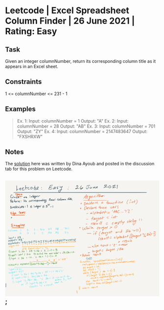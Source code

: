 # Leetcode | Excel Spreadsheet Column Finder | 26 June 2021 | Rating: Easy

## Task

Given an integer columnNumber, return its corresponding column title as it appears in an Excel sheet.

## Constraints

1 <= columnNumber <= 231 - 1

## Examples

> Ex. 1:
    Input: columnNumber = 1
    Output: "A"
> Ex. 2:
    Input: columnNumber = 28
    Output: "AB"
> Ex. 3:
    Input: columnNumber = 701
    Output: "ZY"
> Ex. 4:
    Input: columnNumber = 2147483647
    Output: "FXSHRXW"

## Notes

The [solution](https://leetcode.com/problems/excel-sheet-column-title/discuss/1291476/JavaScript-Solution-without-recursion) here was written by Dina Ayoub and posted in the discussion tab for this problem on Leetcode.

## ![Whiteboard](../../assets/whiteboards/excel-column-whiteboard.png);
